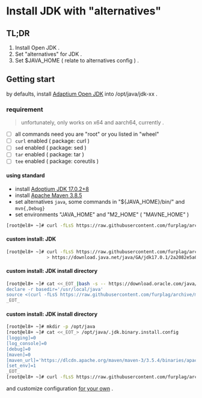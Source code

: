 # Install JDK with "alternatives"

## TL;DR
1. Install Open JDK .
1. Set "alternatives" for JDK .
1. Set $JAVA_HOME ( relate to alternatives config ) .

## Getting start
by defaults, install [Adaptium Open JDK](https://adoptium.net/) into /opt/java/jdk-xx .

### requirement
> unfortunately, only works on x64 and aarch64, currently .
* [ ] all commands need you are "root" or you listed in "wheel"
* [ ] `curl` enabled ( package: curl )
* [ ] `sed` enabled ( package: sed )
* [ ] `tar` enabled ( package: tar )
* [ ] `tee` enabled ( package: coreutils )

#### using standard
- install [Adoptium JDK 17.0.2+8](https://adoptium.net/)
- install [Apache Maven 3.8.5](https://maven.apache.org/)
- set alternatives `java`, some commands in "${JAVA_HOME}/bin/" and `mvn{,Debug}`
- set environments "JAVA_HOME" and "M2_HOME" ( "MAVNE_HOME" )
```root.terminal.bash
[root@el8+ ~]# curl -fLsS https://raw.githubusercontent.com/furplag/archive/master/Java/jdk.binary.install.sh | bash
```

#### custom install: JDK
```root.terminal.bash
[root@el8+ ~]# curl -fLsS https://raw.githubusercontent.com/furplag/archive/master/Java/jdk.binary.install.sh | bash -s -- \
               > https://download.java.net/java/GA/jdk17.0.1/2a2082e5a09d4267845be086888add4f/12/GPL/openjdk-17.0.1_linux-x64_bin.tar.gz
```

#### custom install: JDK install directory
```root.terminal.bash
[root@el8+ ~]# cat <<_EOT_|bash -s -- https://download.oracle.com/java/17/latest/jdk-17_linux-aarch64_bin.tar.gz
declare -r basedir='/usr/local/java'
source <(curl -fLsS https://raw.githubusercontent.com/furplag/archive/master/Java/jdk.binary.install.sh)
_EOT_
```
#### custom install: JDK install directory
```root.terminal.bash
[root@el8+ ~]# mkdir -p /opt/java
[root@el8+ ~]# cat <<_EOT_> /opt/java/.jdk.binary.install.config
[logging]=0
[log_console]=0
[debug]=0
[maven]=0
[maven_url]='https://dlcdn.apache.org/maven/maven-3/3.5.4/binaries/apache-maven-3.5.4-bin.tar.gz'
[set_env]=1
_EOT_
[root@el8+ ~]# curl -fLsS https://raw.githubusercontent.com/furplag/archive/master/Java/jdk.binary.install.sh | bash
```

and customize configuration [for your own](./jdk.binary.install.sh) .
